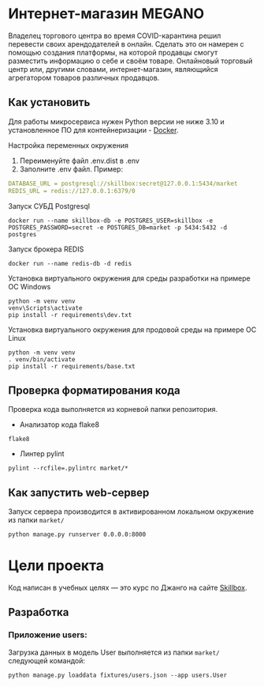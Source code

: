 # Интернет-магазин MEGANO
Владелец торгового центра во время COVID-карантина решил перевести своих арендодателей в онлайн. Сделать это он намерен с помощью создания платформы, на которой продавцы смогут разместить информацию о себе и своём товаре. Онлайновый торговый центр или, другими словами, интернет-магазин, являющийся агрегатором товаров различных продавцов.

## Как установить
Для работы микросервиса нужен Python версии не ниже 3.10 и установленное ПО для контейнеризации - [Docker](https://docs.docker.com/engine/install/).    

Настройка переменных окружения  
1. Переименуйте файл .env.dist в .env
2. Заполните .env файл. Пример:  
```yaml
DATABASE_URL = postgresql://skillbox:secret@127.0.0.1:5434/market
REDIS_URL = redis://127.0.0.1:6379/0
```

Запуск СУБД Postgresql
```shell
docker run --name skillbox-db -e POSTGRES_USER=skillbox -e POSTGRES_PASSWORD=secret -e POSTGRES_DB=market -p 5434:5432 -d postgres
```
Запуск брокера REDIS
```shell
docker run --name redis-db -d redis
```
Установка виртуального окружения для среды разработки на примере ОС Windows
```shell
python -m venv venv
venv\Scripts\activate
pip install -r requirements\dev.txt
```
Установка виртуального окружения для продовой среды на примере ОС Linux
```shell
python -m venv venv
. venv/bin/activate
pip install -r requirements/base.txt
```

## Проверка форматирования кода
Проверка кода выполняется из корневой папки репозитория.    
* Анализатор кода flake8  
```shell
flake8
```
* Линтер pylint  
```shell
pylint --rcfile=.pylintrc market/* 
```

## Как запустить web-сервер
Запуск сервера производится в активированном локальном окружение из папки `market/`
```shell
python manage.py runserver 0.0.0.0:8000
```

# Цели проекта

Код написан в учебных целях — это курс по Джанго на сайте [Skillbox](https://go.skillbox.ru/education/course/django-framework).  

## Разработка
### Приложение users:

Загрузка данных в модель User выполняется из папки `market/` следующей командой:

```shell
python manage.py loaddata fixtures/users.json --app users.User
```
